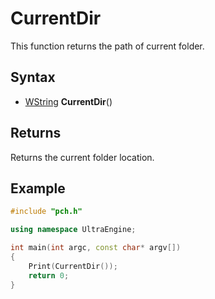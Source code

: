 # CurrentDir #
This function returns the path of current folder.

## Syntax ##
- [WString](WString.md) **CurrentDir**()

## Returns ##
Returns the current folder location.

## Example
```c++
#include "pch.h"

using namespace UltraEngine;

int main(int argc, const char* argv[])
{
    Print(CurrentDir());
    return 0;
}
```
